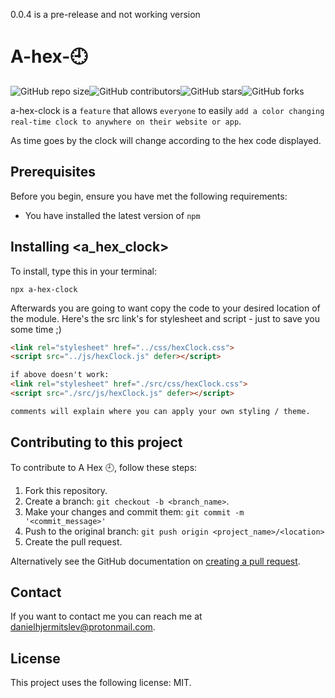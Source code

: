 0.0.4 is a pre-release and not working version
# A-hex-🕘

<!--- These are examples. See https://shields.io for others or to customize this set of shields. You might want to include dependencies, project status and licence info here --->
![GitHub repo size](https://img.shields.io/github/repo-size/sirius-33/a-hex-clock)![GitHub contributors](https://img.shields.io/github/contributors/sirius-33/a-hex-clock)![GitHub stars](https://img.shields.io/github/stars/sirius-33/a-hex-clock?style=social)![GitHub forks](https://img.shields.io/github/forks/sirius-33/a-hex-clock?style=social)


a-hex-clock is a `feature` that allows `everyone` to easily `add a color changing real-time clock to anywhere on their website or app`.

As time goes by the clock will change according to the hex code displayed.

## Prerequisites

Before you begin, ensure you have met the following requirements:
<!--- These are just example requirements. Add, duplicate or remove as required --->
* You have installed the latest version of `npm`

## Installing <a_hex_clock>

To install, type this in your terminal:


```
npx a-hex-clock
```

Afterwards you are going to want copy the code to your desired location of the module. Here's the src link's for stylesheet and script - just to save you some time ;)
```html
<link rel="stylesheet" href="../css/hexClock.css">
<script src="../js/hexClock.js" defer></script>

if above doesn't work:
<link rel="stylesheet" href="./src/css/hexClock.css">
<script src="./src/js/hexClock.js" defer></script>

comments will explain where you can apply your own styling / theme.
```
## Contributing to this project
<!--- If your README is long or you have some specific process or steps you want contributors to follow, consider creating a separate CONTRIBUTING.md file--->
To contribute to A Hex 🕘, follow these steps:

1. Fork this repository.
2. Create a branch: `git checkout -b <branch_name>`.
3. Make your changes and commit them: `git commit -m '<commit_message>'`
4. Push to the original branch: `git push origin <project_name>/<location>`
5. Create the pull request.

Alternatively see the GitHub documentation on [creating a pull request](https://help.github.com/en/github/collaborating-with-issues-and-pull-requests/creating-a-pull-request).


## Contact

If you want to contact me you can reach me at <danielhjermitslev@protonmail.com>.

## License
This project uses the following license: MIT.
